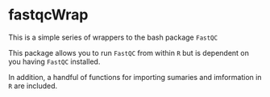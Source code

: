 # fastqcWrap

This is a simple series of wrappers to the bash package `FastQC`

This package allows you to run `FastQC` from within `R` but is dependent on you having `FastQC` installed.

In addition, a handful of functions for importing sumaries and imformation in `R` are included.